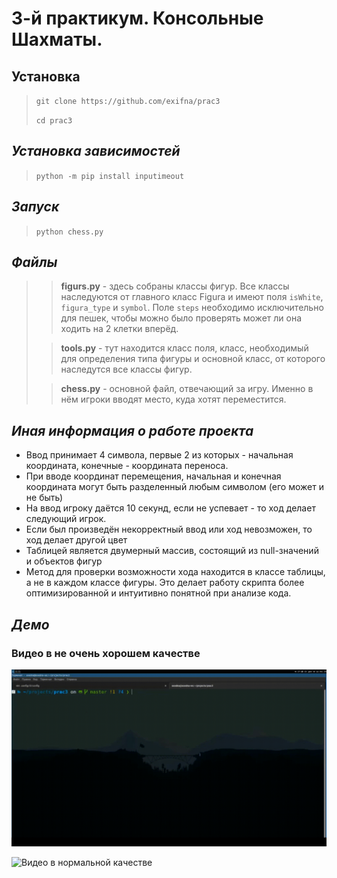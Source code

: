 # 3-й практикум. Консольные Шахматы.

## Установка
> `git clone https://github.com/exifna/prac3`
> 
> `cd prac3`

## ***Установка зависимостей*** 
> `python -m pip install inputimeout`

## ***Запуск***
> `python chess.py`

## ***Файлы***
>> **figurs.py** - здесь собраны классы фигур. Все классы наследуются от главного класс Figura и имеют поля `isWhite`, `figura_type` и `symbol`. Поле `steps` необходимо исключительно для пешек, чтобы можно было проверять может ли она ходить на 2 клетки вперёд.
>
>> **tools.py** - тут находится класс поля, класс, необходимый для определения типа фигуры и основной класс, от которого наследутся все классы фигур.
>
>> **chess.py** - основной файл, отвечающий за игру. Именно в нём игроки вводят место, куда хотят переместится.

## ***Иная информация о работе проекта***
- Ввод принимает 4 символа, первые 2 из которых - начальная координата, конечные - координата переноса.
- При вводе координат перемещения, начальная и конечная координата могут быть разделенный любым символом (его может и не быть) 
- На ввод игроку даётся 10 секунд, если не успевает - то ход делает следующий игрок.
- Если был произведён некорректный ввод или ход невозможен, то ход делает другой цвет
- Таблицей является двумерный массив, состоящий из null-значений и объектов фигур
- Метод для проверки возможности хода находится в классе таблицы, а не в каждом классе фигуры. Это делает работу скрипта более оптимизированной и интуитивно понятной при анализе кода.

## ***Демо***


### Видео в не очень хорошем качестве
![](демо.gif)

![Видео в нормальной качестве](https://youtu.be/R6tHPBJAKM0)


